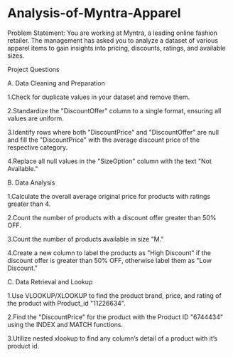 # Analysis-of-Myntra-Apparel

Problem Statement: You are working at Myntra, a leading online fashion retailer. The management has asked you to analyze a dataset of various apparel items to gain insights into pricing, discounts, ratings, and available sizes.

Project Questions

A. Data Cleaning and Preparation

1.Check for duplicate values in your dataset and remove them.

2.Standardize the "DiscountOffer" column to a single format, ensuring all values are uniform.

3.Identify rows where both "DiscountPrice" and "DiscountOffer" are null and fill the "DiscountPrice" with the average discount price    of the respective category.

4.Replace all null values in the "SizeOption" column with the text "Not Available."

B. Data Analysis

1.Calculate the overall average original price for products with ratings greater than 4.

2.Count the number of products with a discount offer greater than 50% OFF.

3.Count the number of products available in size "M."

4.Create a new column to label the products as "High Discount" if the discount offer is greater than 50% OFF, otherwise label them as "Low Discount."

C. Data Retrieval and Lookup

1.Use VLOOKUP/XLOOKUP to find the product brand, price, and rating of the product with Product_id "11226634".

2.Find the "DiscountPrice" for the product with the Product ID "6744434" using the INDEX and MATCH functions.

3.Utilize nested xlookup to find any column’s detail of a product with it’s product id.
 
